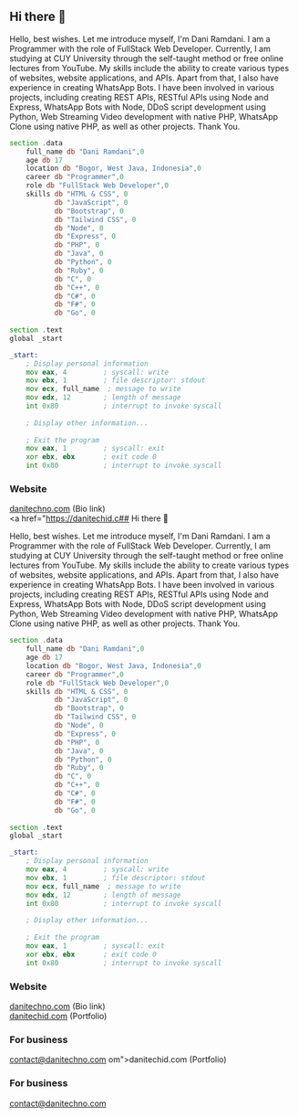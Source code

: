 ## Hi there 👋

Hello, best wishes. Let me introduce myself, I'm Dani Ramdani. I am a Programmer with the role of FullStack Web Developer. Currently, I am studying at CUY University through the self-taught method or free online lectures from YouTube. My skills include the ability to create various types of websites, website applications, and APIs. Apart from that, I also have experience in creating WhatsApp Bots. I have been involved in various projects, including creating REST APIs, RESTful APIs using Node and Express, WhatsApp Bots with Node, DDoS script development using Python, Web Streaming Video development with native PHP, WhatsApp Clone using native PHP, as well as other projects. Thank You.

```asm
section .data
    full_name db "Dani Ramdani",0
    age db 17
    location db "Bogor, West Java, Indonesia",0
    career db "Programmer",0
    role db "FullStack Web Developer",0
    skills db "HTML & CSS", 0
           db "JavaScript", 0
           db "Bootstrap", 0
           db "Tailwind CSS", 0
           db "Node", 0
           db "Express", 0
           db "PHP", 0
           db "Java", 0
           db "Python", 0
           db "Ruby", 0
           db "C", 0
           db "C++", 0
           db "C#", 0
           db "F#", 0
           db "Go", 0
           
section .text
global _start

_start:
    ; Display personal information
    mov eax, 4         ; syscall: write
    mov ebx, 1         ; file descriptor: stdout
    mov ecx, full_name  ; message to write
    mov edx, 12        ; length of message
    int 0x80           ; interrupt to invoke syscall
    
    ; Display other information...
    
    ; Exit the program
    mov eax, 1         ; syscall: exit
    xor ebx, ebx       ; exit code 0
    int 0x80           ; interrupt to invoke syscall

```

### Website
<a href="https://danitechno.com">danitechno.com</a> (Bio link)
<br />
<a href="https://danitechid.c## Hi there 👋

Hello, best wishes. Let me introduce myself, I'm Dani Ramdani. I am a Programmer with the role of FullStack Web Developer. Currently, I am studying at CUY University through the self-taught method or free online lectures from YouTube. My skills include the ability to create various types of websites, website applications, and APIs. Apart from that, I also have experience in creating WhatsApp Bots. I have been involved in various projects, including creating REST APIs, RESTful APIs using Node and Express, WhatsApp Bots with Node, DDoS script development using Python, Web Streaming Video development with native PHP, WhatsApp Clone using native PHP, as well as other projects. Thank You.

```asm
section .data
    full_name db "Dani Ramdani",0
    age db 17
    location db "Bogor, West Java, Indonesia",0
    career db "Programmer",0
    role db "FullStack Web Developer",0
    skills db "HTML & CSS", 0
           db "JavaScript", 0
           db "Bootstrap", 0
           db "Tailwind CSS", 0
           db "Node", 0
           db "Express", 0
           db "PHP", 0
           db "Java", 0
           db "Python", 0
           db "Ruby", 0
           db "C", 0
           db "C++", 0
           db "C#", 0
           db "F#", 0
           db "Go", 0
           
section .text
global _start

_start:
    ; Display personal information
    mov eax, 4         ; syscall: write
    mov ebx, 1         ; file descriptor: stdout
    mov ecx, full_name  ; message to write
    mov edx, 12        ; length of message
    int 0x80           ; interrupt to invoke syscall
    
    ; Display other information...
    
    ; Exit the program
    mov eax, 1         ; syscall: exit
    xor ebx, ebx       ; exit code 0
    int 0x80           ; interrupt to invoke syscall

```

### Website
<a href="https://danitechno.com">danitechno.com</a> (Bio link)
<br />
<a href="https://danitechid.com">danitechid.com</a> (Portfolio)

### For business
<a href="mailto:contact@danitechno.com">contact@danitechno.com</a>
om">danitechid.com</a> (Portfolio)

### For business
<a href="mailto:contact@danitechno.com">contact@danitechno.com</a>
